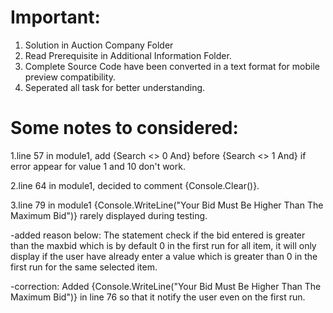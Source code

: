# Important:
1. Solution in Auction Company Folder 
2. Read Prerequisite in Additional Information Folder.
3. Complete Source Code have been converted in a text format for mobile preview compatibility.
4. Seperated all task for better understanding.

# Some notes to considered:

1.line 57 in module1, add {Search <> 0 And} before {Search <> 1 And} if error appear for value 1 and 10 don't work.

2.line 64 in module1, decided to comment {Console.Clear()}.

3.line 79 in module1 {Console.WriteLine("Your Bid Must Be Higher Than The Maximum Bid")} rarely displayed during testing.

-added reason below:
The statement check if the bid entered is greater than the maxbid which is by default 0 in the first run for all item, it will only display if the user have already enter a value which is greater than 0 in the first run for the same selected item.

-correction:
Added {Console.WriteLine("Your Bid Must Be Higher Than The Maximum Bid")} in line 76 so that it notify the user even on the first run.
